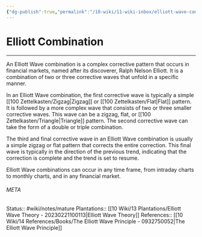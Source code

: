 ```yaml
---
{"dg-publish":true,"permalink":"/10-wiki/11-wiki-inbox/elliott-wave-combination-20230303100938/"}
---
```


# Elliott Combination
---
An Elliott Wave combination is a complex corrective pattern that occurs in financial markets, named after its discoverer, Ralph Nelson Elliott. It is a combination of two or three corrective waves that unfold in a specific manner.

In an Elliott Wave combination, the first corrective wave is typically a simple [[100 Zettelkasten/Zigzag\|Zigzag]] or [[100 Zettelkasten/Flat\|Flat]] pattern. It is followed by a more complex wave that consists of two or three smaller corrective waves. This wave can be a zigzag, flat, or [[100 Zettelkasten/Triangle\|Triangle]] pattern. The second corrective wave can take the form of a double or triple combination.

The third and final corrective wave in an Elliott Wave combination is usually a simple zigzag or flat pattern that corrects the entire correction. This final wave is typically in the direction of the previous trend, indicating that the correction is complete and the trend is set to resume.

Elliott Wave combinations can occur in any time frame, from intraday charts to monthly charts, and in any financial market.



###### META
Status:: #wiki/notes/mature 
Plantations:: [[10 Wiki/13 Plantations/Elliott Wave Theory - 20230221100113\|Elliott Wave Theory]]
References:: [[10 Wiki/14 References/Books/The Elliott Wave Principle - 0932750052\|The Elliott Wave Principle]]
